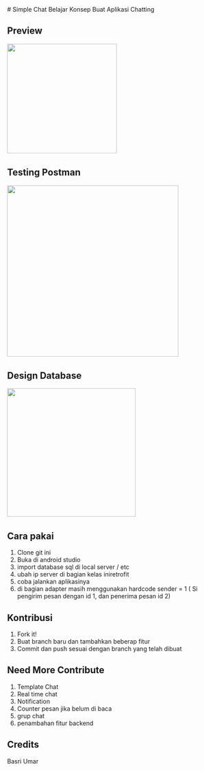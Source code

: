<snippet>
<content>
# Simple Chat
Belajar Konsep Buat Aplikasi Chatting


## Preview
<img src="https://github.com/basriumar12/ChatSimple_RestApiPhpNative/blob/master/img/message_rom.PNG" width="256"/>&nbsp;
## Testing Postman
<img src="https://github.com/basriumar12/ChatSimple_RestApiPhpNative/blob/master/img/test_postman.png" width="400"/>&nbsp;
## Design Database
<img src="https://github.com/basriumar12/ChatSimple_RestApiPhpNative/blob/master/img/database.png" width="300"/>&nbsp;

## Cara pakai
1. Clone git ini
2. Buka di android studio
3. import database sql di local server / etc
4. ubah ip server di bagian kelas iniretrofit
5. coba jalankan aplikasinya
6. di bagian adapter masih menggunakan hardcode sender = 1 ( Si pengirim pesan dengan id 1, dan penerima pesan id 2)

## Kontribusi
1. Fork it!
2. Buat branch baru dan tambahkan beberap fitur
3. Commit dan push sesuai dengan branch yang telah dibuat
## Need More Contribute
1. Template Chat
2. Real time chat 
3. Notification 
4. Counter pesan jika belum di baca
5. grup chat
6. penambahan fitur backend




## Credits
Basri Umar
</content>
</snippet>
